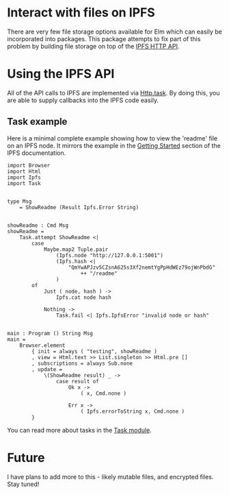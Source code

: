 # Interact with files on IPFS

There are very few file storage options available for Elm which can easily be
incorporated into packages. This package attempts to fix part of this problem by
building file storage on top of the [IPFS HTTP
API](https://docs.ipfs.io/reference/api/http/).

# Using the IPFS API

All of the API calls to IPFS are implemented via
[Http.task](/packages/elm/http/latest/Http#task). By doing this, you are able to
supply callbacks into the IPFS code easily.

## Task example

Here is a minimal complete example showing how to view the 'readme' file on an
IPFS node. It mirrors the example in the [Getting
Started](https://docs.ipfs.io/introduction/usage/) section of the IPFS
documentation.

    import Browser
    import Html
    import Ipfs
    import Task


    type Msg
        = ShowReadme (Result Ipfs.Error String)


    showReadme : Cmd Msg
    showReadme =
        Task.attempt ShowReadme <|
            case
                Maybe.map2 Tuple.pair
                    (Ipfs.node "http://127.0.0.1:5001")
                    (Ipfs.hash <|
                        "QmYwAPJzv5CZsnA625s3Xf2nemtYgPpHdWEz79ojWnPbdG"
                            ++ "/readme"
                    )
            of
                Just ( node, hash ) ->
                    Ipfs.cat node hash

                Nothing ->
                    Task.fail <| Ipfs.IpfsError "invalid node or hash"


    main : Program () String Msg
    main =
        Browser.element
            { init = always ( "testing", showReadme )
            , view = Html.text >> List.singleton >> Html.pre []
            , subscriptions = always Sub.none
            , update =
                \(ShowReadme result) _ ->
                    case result of
                        Ok x ->
                            ( x, Cmd.none )

                        Err x ->
                            ( Ipfs.errorToString x, Cmd.none )
            }

You can read more about tasks in the [Task
module](/packages/elm/core/latest/Task).

# Future

I have plans to add more to this - likely mutable files, and encrypted files.
Stay tuned!